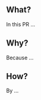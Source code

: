 ## What?

In this PR ... <!--- Give some context for the reviewers seeing this PR. -->

## Why?

Because ... <!--- State the problem and why this change is being proposed. -->

## How?

By ... <!--- Describe the solution taken and how it's going to work. -->
